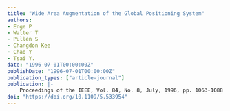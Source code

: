```yaml
---
title: "Wide Area Augmentation of the Global Positioning System"
authors:
- Enge P
- Walter T
- Pullen S
- Changdon Kee
- Chao Y
- Tsai Y.
date: "1996-07-01T00:00:00Z"
publishDate: "1996-07-01T00:00:00Z"
publication_types: ["article-journal"]
publication: |-
    Proceedings of the IEEE, Vol. 84, No. 8, July, 1996, pp. 1063-1088
doi: "https://doi.org/10.1109/5.533954"
---
```

